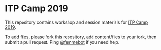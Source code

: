 # ITP Camp 2019

This repository contains workshop and session materials for [ITP Camp 2019](https://itp.nyu.edu/camp2019/). 

To add files, please fork this repository, add content/files to your fork, then submit a pull request. Ping [@femmebot](https://github.com/femmebot) if you need help.
